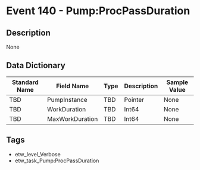 # Event 140 - Pump:ProcPassDuration

## Description
None

## Data Dictionary
|Standard Name|Field Name|Type|Description|Sample Value|
|---|---|---|---|---|
|TBD|PumpInstance|TBD|Pointer|None|None|
|TBD|WorkDuration|TBD|Int64|None|None|
|TBD|MaxWorkDuration|TBD|Int64|None|None|

## Tags
* etw_level_Verbose
* etw_task_Pump:ProcPassDuration
